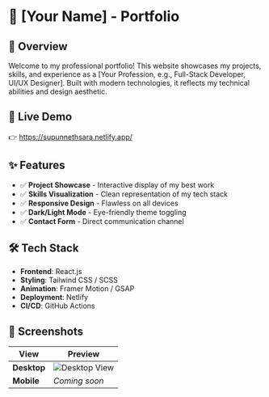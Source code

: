 # 💼 [Your Name] - Portfolio

## 🌟 Overview  
Welcome to my professional portfolio! This website showcases my projects, skills, and experience as a [Your Profession, e.g., Full-Stack Developer, UI/UX Designer]. Built with modern technologies, it reflects my technical abilities and design aesthetic.

## 🚀 Live Demo  
👉 https://supunnethsara.netlify.app/ 

## ✨ Features  
- ✅ **Project Showcase** - Interactive display of my best work  
- ✅ **Skills Visualization** - Clean representation of my tech stack  
- ✅ **Responsive Design** - Flawless on all devices  
- ✅ **Dark/Light Mode** - Eye-friendly theme toggling  
- ✅ **Contact Form** - Direct communication channel  

## 🛠 Tech Stack  
- **Frontend**: React.js 
- **Styling**: Tailwind CSS / SCSS  
- **Animation**: Framer Motion / GSAP  
- **Deployment**:  Netlify  
- **CI/CD**: GitHub Actions  

## 📸 Screenshots  

| View | Preview |  
|------|---------|  
| **Desktop** | ![Desktop View](./Myportfolio.png) |  
| **Mobile** | *Coming soon* |  


